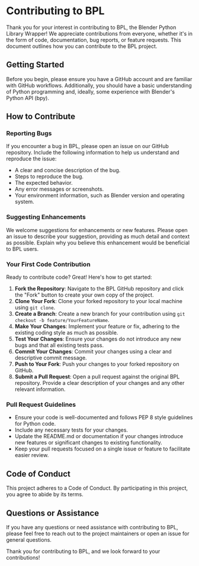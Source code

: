 # Contributing to BPL

Thank you for your interest in contributing to BPL, the Blender Python Library Wrapper! We appreciate contributions from everyone, whether it's in the form of code, documentation, bug reports, or feature requests. This document outlines how you can contribute to the BPL project.

## Getting Started

Before you begin, please ensure you have a GitHub account and are familiar with GitHub workflows. Additionally, you should have a basic understanding of Python programming and, ideally, some experience with Blender's Python API (bpy).

## How to Contribute

### Reporting Bugs

If you encounter a bug in BPL, please open an issue on our GitHub repository. Include the following information to help us understand and reproduce the issue:

- A clear and concise description of the bug.
- Steps to reproduce the bug.
- The expected behavior.
- Any error messages or screenshots.
- Your environment information, such as Blender version and operating system.

### Suggesting Enhancements

We welcome suggestions for enhancements or new features. Please open an issue to describe your suggestion, providing as much detail and context as possible. Explain why you believe this enhancement would be beneficial to BPL users.

### Your First Code Contribution

Ready to contribute code? Great! Here's how to get started:

1. **Fork the Repository**: Navigate to the BPL GitHub repository and click the "Fork" button to create your own copy of the project.
2. **Clone Your Fork**: Clone your forked repository to your local machine using `git clone`.
3. **Create a Branch**: Create a new branch for your contribution using `git checkout -b feature/YourFeatureName`.
4. **Make Your Changes**: Implement your feature or fix, adhering to the existing coding style as much as possible.
5. **Test Your Changes**: Ensure your changes do not introduce any new bugs and that all existing tests pass.
6. **Commit Your Changes**: Commit your changes using a clear and descriptive commit message.
7. **Push to Your Fork**: Push your changes to your forked repository on GitHub.
8. **Submit a Pull Request**: Open a pull request against the original BPL repository. Provide a clear description of your changes and any other relevant information.

### Pull Request Guidelines

- Ensure your code is well-documented and follows PEP 8 style guidelines for Python code.
- Include any necessary tests for your changes.
- Update the README.md or documentation if your changes introduce new features or significant changes to existing functionality.
- Keep your pull requests focused on a single issue or feature to facilitate easier review.

## Code of Conduct

This project adheres to a Code of Conduct. By participating in this project, you agree to abide by its terms.

## Questions or Assistance

If you have any questions or need assistance with contributing to BPL, please feel free to reach out to the project maintainers or open an issue for general questions.

Thank you for contributing to BPL, and we look forward to your contributions!
